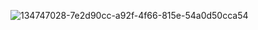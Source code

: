 ![134747028-7e2d90cc-a92f-4f66-815e-54a0d50cca54](https://user-images.githubusercontent.com/71990959/189543812-181b808d-bdf1-494a-bc66-220efc6dcf34.PNG)
